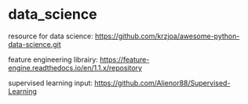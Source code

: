 # data_science

resource for data science: https://github.com/krzjoa/awesome-python-data-science.git

feature engineering librairy: https://feature-engine.readthedocs.io/en/1.1.x/repository 

supervised learning input: https://github.com/Alienor88/Supervised-Learning

